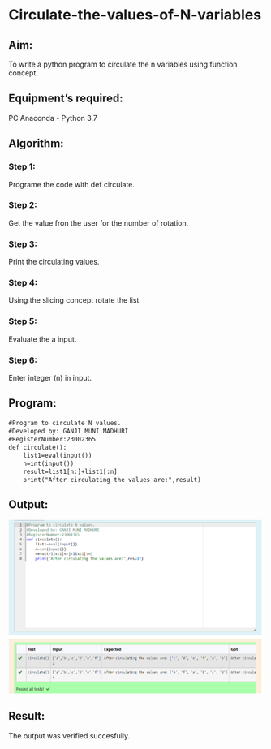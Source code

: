 # Circulate-the-values-of-N-variables
## Aim:
To write a python program to circulate the n variables using function concept.

## Equipment’s required:
PC Anaconda - Python 3.7

## Algorithm: 
### Step 1: 
Programe the code with def circulate.

### Step 2: 
Get the value fron the user for the number of rotation.

### Step 3: 
Print the circulating values.

### Step 4: 
Using the slicing concept rotate the list

### Step 5: 
Evaluate the a input.

### Step 6: 
Enter integer (n) in input.

## Program:
```
#Program to circulate N values.
#Developed by: GANJI MUNI MADHURI
#RegisterNumber:23002365
def circulate():
    list1=eval(input())
    n=int(input())
    result=list1[n:]+list1[:n]
    print("After circulating the values are:",result)
```    

## Output:
![output](/circulate%20variables.png)

## Result:
The output was verified succesfully.
